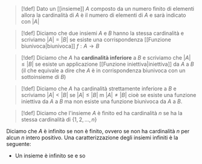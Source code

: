 >[!def]
>Dato un [[insieme]] $A$ composto da un numero finito di elementi allora la cardinalità di $A$ è il numero di elementi di $A$ e sarà indicato con $|A|$


>[!def]
>Diciamo che due insiemi $A$ e $B$ hanno la stessa cardinalità e scriviamo $|A| = |B|$ se esiste una corrispondenza [[Funzione biunivoca|biunivoca]] $f : A \to B$

> [!def]
> Diciamo che $A$ ha **cardinalità inferiore** a $B$ e scriviamo che $|A| \leq |B|$ se esiste un applicazione [[Funzione iniettiva|iniettiva]] da $A$ a $B$ (il che equivale a dire che $A$ è in corrispondenza biunivoca con un sottoinsieme di $B$)
> 

> [!def]
> Diciamo che $A$ ha cardinalità strettamente inferiore a $B$ e scriviamo $|A| < |B|$ se $|A| \leq |B|$ m $|A| \neq |B|$ cioè se esiste una funzione iniettiva da $A$ a $B$ ma non esiste una funzione biunivoca da $A$ a $B$.

> [!def]
> Diciamo che l'insieme $A$ è finito ed ha cardinalità $n$ se ha la stessa cardinalità di $\{ 1,2,\dots,n \}$

Diciamo che $A$ è infinito se non è finito, ovvero se non ha cardinalità $n$ per alcun $n$ intero positivo. Una caratterizzazione degli insiemi infiniti è la seguente:
- Un insieme è infinito se e so